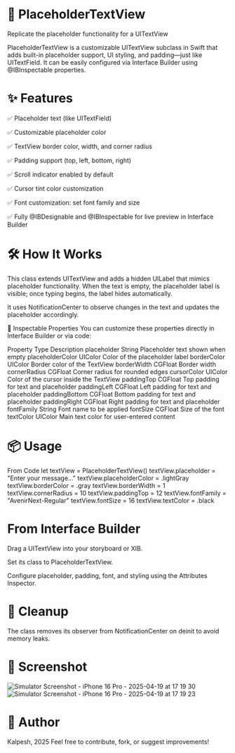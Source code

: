 # 📝 PlaceholderTextView

Replicate the placeholder functionality for a UITextView

PlaceholderTextView is a customizable UITextView subclass in Swift that adds built-in placeholder support, UI styling, and padding—just like UITextField. It can be easily configured via Interface Builder using @IBInspectable properties.

# ✨ Features
✅ Placeholder text (like UITextField)

✅ Customizable placeholder color

✅ TextView border color, width, and corner radius

✅ Padding support (top, left, bottom, right)

✅ Scroll indicator enabled by default

✅ Cursor tint color customization

✅ Font customization: set font family and size

✅ Fully @IBDesignable and @IBInspectable for live preview in Interface Builder

# 🛠️ How It Works
This class extends UITextView and adds a hidden UILabel that mimics placeholder functionality. When the text is empty, the placeholder label is visible; once typing begins, the label hides automatically.

It uses NotificationCenter to observe changes in the text and updates the placeholder accordingly.

🔧 Inspectable Properties
You can customize these properties directly in Interface Builder or via code:


Property	Type	Description
placeholder	String	Placeholder text shown when empty
placeholderColor	UIColor	Color of the placeholder label
borderColor	UIColor	Border color of the TextView
borderWidth	CGFloat	Border width
cornerRadius	CGFloat	Corner radius for rounded edges
cursorColor	UIColor	Color of the cursor inside the TextView
paddingTop	CGFloat	Top padding for text and placeholder
paddingLeft	CGFloat	Left padding for text and placeholder
paddingBottom	CGFloat	Bottom padding for text and placeholder
paddingRight	CGFloat	Right padding for text and placeholder
fontFamily	String	Font name to be applied
fontSize	CGFloat	Size of the font
textColor	UIColor	Main text color for user-entered content

# 📦 Usage
From Code
let textView = PlaceholderTextView()
textView.placeholder = "Enter your message..."
textView.placeholderColor = .lightGray
textView.borderColor = .gray
textView.borderWidth = 1
textView.cornerRadius = 10
textView.paddingTop = 12
textView.fontFamily = "AvenirNext-Regular"
textView.fontSize = 16
textView.textColor = .black


# From Interface Builder
Drag a UITextView into your storyboard or XIB.

Set its class to PlaceholderTextView.

Configure placeholder, padding, font, and styling using the Attributes Inspector.

# 🧼 Cleanup
The class removes its observer from NotificationCenter on deinit to avoid memory leaks.

# 📸 Screenshot
![Simulator Screenshot - iPhone 16 Pro - 2025-04-19 at 17 19 30](https://github.com/user-attachments/assets/5f8a299a-c77b-437f-8a2a-61fc6aa2104c)
![Simulator Screenshot - iPhone 16 Pro - 2025-04-19 at 17 19 23](https://github.com/user-attachments/assets/969a76e3-029f-4c54-9cb9-d31144410ac3)



# 🧠 Author
Kalpesh, 2025
Feel free to contribute, fork, or suggest improvements!
